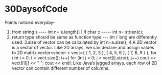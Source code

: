# 30DaysofCode
Points noticed everyday-
1. from string s ---- int n= s.length() | if char c ----- int n= strlen(c);
2. return type should be same as function type --- int / long are differently used.
3.size of vector can be calculated by int n=a.size();
4.A 2D vector is a vector of vector. Like 2D arrays, we can declare and assign values to 2D matrix
   vector<vector<int> > vect={ { 1, 2, 3 }, 
                               { 4, 5, 6 }, 
                               { 7, 8, 9 } }; 
    for (int i = 0; i < vect.size(); i++) 
        for (int j = 0; j < vect[i].size(); j++) 
            cout << vect[i][j] << " "; 
        cout << endl;
Like Java’s jagged arrays, each row of 2D vector can contain different number of columns.
